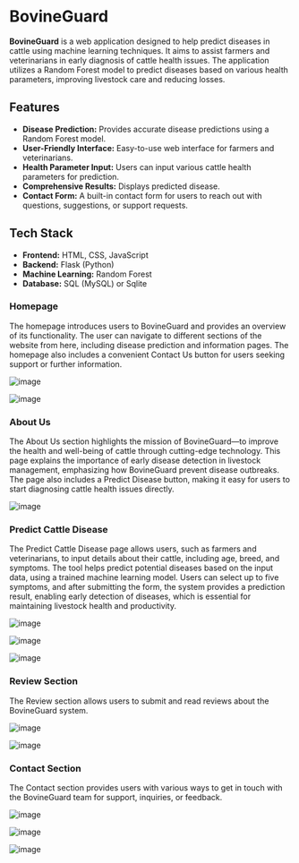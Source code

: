 # BovineGuard

**BovineGuard** is a web application designed to help predict diseases in cattle using machine learning techniques. It aims to assist farmers and veterinarians in early diagnosis of cattle health issues. The application utilizes a Random Forest model to predict diseases based on various health parameters, improving livestock care and reducing losses.

## Features

- **Disease Prediction:** Provides accurate disease predictions using a Random Forest model.
- **User-Friendly Interface:** Easy-to-use web interface for farmers and veterinarians.
- **Health Parameter Input:** Users can input various cattle health parameters for prediction.
- **Comprehensive Results:** Displays predicted disease.
- **Contact Form:** A built-in contact form for users to reach out with questions, suggestions, or support requests. 

  
## Tech Stack

- **Frontend:** HTML, CSS, JavaScript
- **Backend:** Flask (Python)
- **Machine Learning:** Random Forest
- **Database:** SQL (MySQL) or Sqlite

### Homepage
The homepage introduces users to BovineGuard and provides an overview of its functionality. The user can navigate to different sections of the website from here, including disease prediction and information pages. The homepage also includes a convenient Contact Us button for users seeking support or further information.


![image](https://github.com/user-attachments/assets/7c06dcba-ac61-4fa6-8cab-5246ec2ce6b4)

![image](https://github.com/user-attachments/assets/80b5b0da-e7a2-4da6-8996-b9f01e901ab6)

### About Us

The About Us section highlights the mission of BovineGuard—to improve the health and well-being of cattle through cutting-edge technology. This page explains the importance of early disease detection in livestock management, emphasizing how BovineGuard prevent disease outbreaks. The page also includes a Predict Disease button, making it easy for users to start diagnosing cattle health issues directly.

![image](https://github.com/user-attachments/assets/d934fcfd-8920-4b84-b08e-bba6bdad1975)

### Predict Cattle Disease

The Predict Cattle Disease page allows users, such as farmers and veterinarians, to input details about their cattle, including age, breed, and symptoms. The tool helps predict potential diseases based on the input data, using a trained machine learning model. Users can select up to five symptoms, and after submitting the form, the system provides a prediction result, enabling early detection of diseases, which is essential for maintaining livestock health and productivity.

![image](https://github.com/user-attachments/assets/a2734c90-7efe-4ace-bff4-d50731275827)

![image](https://github.com/user-attachments/assets/d24780b7-7483-415c-bff7-7a1149464978)


![image](https://github.com/user-attachments/assets/a3157b9a-4fc9-41bd-a831-30c3f9a3f276)



### Review Section
The Review section allows users to submit and read reviews about the BovineGuard system. 

![image](https://github.com/user-attachments/assets/08bf6ea5-1562-4cec-8dd0-a9ee93654444)


![image](https://github.com/user-attachments/assets/f5fbf3da-a1d0-46d6-bf57-6bb9d1199797)


### Contact Section
The Contact section provides users with various ways to get in touch with the BovineGuard team for support, inquiries, or feedback.


![image](https://github.com/user-attachments/assets/4fe4fc3e-4bbf-41c2-a679-43b16ac78d7a)

![image](https://github.com/user-attachments/assets/0cc11378-f741-411f-82e9-74c5bda8ad9d)


![image](https://github.com/user-attachments/assets/81ae5fe1-0c38-405b-92d6-5836409e3d2e)
